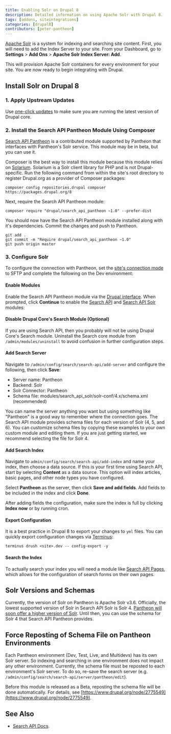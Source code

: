 ```yaml
---
title: Enabling Solr on Drupal 8
description: Detailed information on using Apache Solr with Drupal 8.
tags: [addons, siteintegrations]
categories: [drupal8]
contributors: [peter-pantheon]
---
```

[Apache Solr](/docs/solr) is a system for indexing and searching site content. First, you will need to add the Index Server to your site. From your Dashboard, go to **Settings** > **Add Ons** > **Apache Solr Index Server: Add**.

This will provision Apache Solr containers for every environment for your site. You are now ready to begin integrating with Drupal.

## Install Solr on Drupal 8

### 1. Apply Upstream Updates
Use [one-click updates](/docs/upstream-updates) to make sure you are running the latest version of Drupal core.

### 2. Install the Search API Pantheon Module Using Composer

[Search API Pantheon](https://www.drupal.org/project/search_api_pantheon) is a contributed module supported by Pantheon that interfaces with Pantheon's Solr service. This module may be in beta, but you can use it.

Composer is the best way to install this module because this module relies on [Solarium](http://www.solarium-project.org/). Solarium is a Solr client library for PHP and is not Drupal-specific. Run the following command from within the site's root directory to register Drupal.org as a provider of Composer packages:

```
composer config repositories.drupal composer https://packages.drupal.org/8
```

Next, require the Search API Pantheon module:

```
composer require "drupal/search_api_pantheon ~1.0" --prefer-dist
```

You should now have the Search API Pantheon module installed along with it's dependencies. Commit the changes and push to Pantheon.

```
git add .
git commit -m "Require drupal/search_api_pantheon ~1.0"
git push origin master
```

### 3. Configure Solr
To configure the connection with Pantheon, set the [site's connection mode](/docs/sftp/#sftp-mode) to SFTP and complete the following on the Dev environment:

#### Enable Modules
Enable the Search API Pantheon module via the [Drupal interface](https://www.drupal.org/docs/8/extending-drupal-8/installing-contributed-modules-find-import-enable-configure-drupal-8#enable_your_mod). When prompted, click **Continue** to enable the [Search API](https://www.drupal.org/project/search_api) and [Search API Solr](https://www.drupal.org/project/search_api_solr) modules:


#### Disable Drupal Core's Search Module (Optional)
If you are using Search API, then you probably will not be using Drupal Core's Search module. Uninstall the Search core module from `/admin/modules/uninstall` to avoid confusion in further configuration steps.

#### Add Search Server
Navigate to  `/admin/config/search/search-api/add-server` and configure the following, then click **Save**:

* Server name: Pantheon
* Backend: Solr
* Solr Connector: Pantheon
* Schema file: modules/search_api_solr/solr-conf/4.x/schema.xml (recommended)


You can name the server anything you want but using something like "Pantheon" is a good way to remember where the connection goes. The Search API module provides schema files for each version of Solr (4, 5, and 6). You can customize schema files by copying these examples to your own custom module and editing them. If you are just getting started, we recommend selecting the file for Solr 4.

#### Add Search Index
Navigate to `admin/config/search/search-api/add-index` and name your index, then choose a data source. If this is your first time using Search API, start by selecting **Content** as a data source. This option will index articles, basic pages, and other node types you have configured.

Select **Pantheon** as the server, then click **Save and add fields**. Add fields to be included in the index and click **Done**.

After adding fields the configuration, make sure the index is full by clicking **Index now** or by running cron.

#### Export Configuration
It is a best practice in Drupal 8 to export your changes to `yml` files. You can quickly export configuration changes via [Terminus](/docs/terminus):

```
terminus drush <site>.dev -- config-export -y
```

#### Search the Index
To actually search your index you will need a module like [Search API Pages](https://www.drupal.org/project/search_api_page), which allows for the configuration of search forms on their own pages.


## Solr Versions and Schemas
Currently, the version of Solr on Pantheon is Apache Solr v3.6. Officially, the lowest supported version of Solr in Search API Solr is Solr 4. [Pantheon will soon offer a higher version of Solr](https://www.drupal.org/node/2775595). Until then, you can use the schema for Solr 4 that Search API Pantheon provides.

## Force Reposting of Schema File on Pantheon Environments
Each Pantheon environment (Dev, Test, Live, and Multidevs) has its own Solr server. So indexing and searching in one environment does not impact any other environment. Currently, the schema file must be reposted to each environment's Solr server. To do so, re-save the search server (e.g. `/admin/config/search/search-api/server/pantheon/edit`).

Before this module is released as a Beta, reposting the schema file will be done automatically. For details, see [https://www.drupal.org/node/2775549](https://www.drupal.org/node/2775549).


## See Also

* [Search API Docs](https://www.drupal.org/node/1250878).
